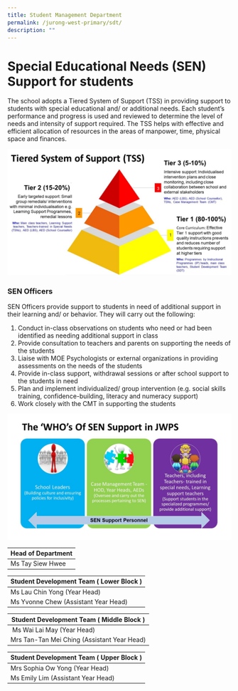 ```yaml
---
title: Student Management Department
permalink: /jurong-west-primary/sdt/
description: ""
---
```



# Special Educational Needs (SEN) Support for students

The school adopts a Tiered System of Support (TSS) in providing support to students with special educational and/ or additional needs. Each student’s performance and progress is used and reviewed to determine the level of needs and intensity of support required. The TSS helps with effective and efficient allocation of resources in the areas of manpower, time, physical space and finances.

![TSS](/images/TSS.jpg)

### **SEN Officers**

SEN Officers provide support to students in need of additional support in their learning and/ or behavior. They will carry out the following:

1) Conduct in-class observations on students who need or had been identified as needing additional support in class
2) Provide consultation to teachers and parents on supporting the needs of the students
3) Liaise with MOE Psychologists or external organizations in providing assessments on the needs of the students
4) Provide in-class support, withdrawal sessions or after school support to the students in need
5) Plan and implement individualized/ group intervention (e.g. social skills training, confidence-building, literacy and numeracy support)
6) Work closely with the CMT in supporting the students

![TSNp](/images/TSN%20support%20personnel.jpg)




| Head of Department |
| --- |
| Ms Tay Siew Hwee  

  

| Student Development Team ( Lower Block ) |
| --- |
| Ms Lau Chin Yong  (Year Head) 
| Ms Yvonne Chew  (Assistant Year Head)


| Student Development Team ( Middle Block ) |
| --- |
|  Ms Wai Lai May  (Year Head)  
| Mrs Tan-Tan Mei Ching  (Assistant Year Head) 
 
 
| Student Development Team ( Upper Block ) |
| --- |
| Mrs Sophia Ow Yong  (Year Head) 
| Ms Emily Lim  (Assistant Year Head)